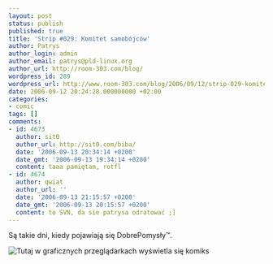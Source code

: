 ```yaml
---
layout: post
status: publish
published: true
title: 'Strip #029: Komitet samobójców'
author: Patrys
author_login: admin
author_email: patrys@pld-linux.org
author_url: http://room-303.com/blog/
wordpress_id: 289
wordpress_url: http://www.room-303.com/blog/2006/09/12/strip-029-komitet-samobojcow/
date: 2006-09-12 20:24:28.000000000 +02:00
categories:
- comic
tags: []
comments:
- id: 4673
  author: sit0
  author_url: http://sit0.com/biba/
  date: '2006-09-13 20:34:14 +0200'
  date_gmt: '2006-09-13 19:34:14 +0200'
  content: taaa pamiętam, rotfl
- id: 4674
  author: qwiat
  author_url: ''
  date: '2006-09-13 21:15:57 +0200'
  date_gmt: '2006-09-13 20:15:57 +0200'
  content: to SVN, da sie patrysa odratować ;]
---
```

<p>Są takie dni, kiedy pojawiają się DobrePomysły&trade;.</p>

<p class="strip"><img src="http://comic.room-303.com/strips/029-commited-suicide.png" alt="Tutaj w graficznych przeglądarkach wyświetla się komiks" /></p>
